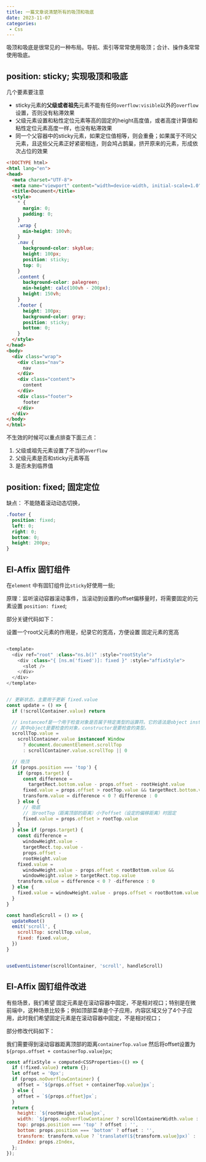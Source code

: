 ```yaml
---
title: 一篇文章说清楚所有的吸顶和吸底
date: 2023-11-07
categories: 
 - Css
---
```

<Boxx type='tip' />

吸顶和吸底是很常见的一种布局。导航、索引等常常使用吸顶；合计、操作条常常使用吸底。

## position: sticky; 实现吸顶和吸底

几个要素要注意

- sticky元素的**父级或者祖先**元素不能有任何`overflow:visible`以外的`overflow`设置，否则没有粘滞效果
- 父级元素设置和粘性定位元素等高的固定的height高度值，或者高度计算值和粘性定位元素高度一样，也没有粘滞效果
- 同一个父容器中的sticky元素，如果定位值相等，则会重叠；如果属于不同父元素，且这些父元素正好紧密相连，则会鸠占鹊巢，挤开原来的元素，形成依次占位的效果

```html
<!DOCTYPE html>
<html lang="en">
<head>
  <meta charset="UTF-8">
  <meta name="viewport" content="width=device-width, initial-scale=1.0">
  <title>Document</title>
  <style>
    * {
      margin: 0;
      padding: 0;
    }
    .wrap {
      min-height: 100vh;
    }
    .nav {
      background-color: skyblue;
      height: 100px;
      position: sticky;
      top: 0;
    }
    .content {
      background-color: palegreen;
      min-height: calc(100vh - 200px);
      height: 150vh;
    }
    .footer {
      height: 100px;
      background-color: gray;
      position: sticky;
      bottom: 0;
    }
  </style>
</head>
<body>
  <div class="wrap">
    <div class="nav">
      nav
    </div>
    <div class="content">
      content
    </div>
    <div class="footer">
      footer
    </div>
  </div>
</body>
</html>
```

不生效的时候可以重点排查下面三点：

1. 父级或祖先元素设置了不当的`overflow`
2. 父级元素是否和sticky元素等高
3. 是否未到临界值


## position: fixed; 固定定位

缺点： 不能随着滚动动态切换，

```css
.footer {
  position: fixed;
  left: 0;
  right: 0;
  bottom: 0;
  height: 200px;
}
```

## El-Affix 固钉组件

在`element` 中有固钉组件比`sticky`好使用一些; 

原理：监听滚动容器滚动事件，当滚动到设置的offset偏移量时，将需要固定的元素设置 `position: fixed`;

部分关键代码如下：

设置一个root父元素的作用是，纪录它的宽高，方便设置 固定元素的宽高

```js

<template>
  <div ref="root" :class="ns.b()" :style="rootStyle">
    <div :class="{ [ns.m('fixed')]: fixed }" :style="affixStyle">
      <slot />
    </div>
  </div>
</template>


// 更新状态，主要用于更新 fixed.value
const update = () => {
  if (!scrollContainer.value) return

  // instanceof是一个用于检查对象是否属于特定类型的运算符。它的语法是object instanceof constructor，
  // 其中object是要检查的对象，constructor是要检查的类型。
  scrollTop.value =
    scrollContainer.value instanceof Window
      ? document.documentElement.scrollTop
      : scrollContainer.value.scrollTop || 0

  // 吸顶
  if (props.position === 'top') {
    if (props.target) {
      const difference =
        targetRect.bottom.value - props.offset - rootHeight.value
      fixed.value = props.offset > rootTop.value && targetRect.bottom.value > 0
      transform.value = difference < 0 ? difference : 0
    } else {
      // 吸底
      // 当rootTop（距离顶部的距离）小于offset（设定的偏移距离）时固定
      fixed.value = props.offset > rootTop.value
    }
  } else if (props.target) {
    const difference =
      windowHeight.value -
      targetRect.top.value -
      props.offset -
      rootHeight.value
    fixed.value =
      windowHeight.value - props.offset < rootBottom.value &&
      windowHeight.value > targetRect.top.value
    transform.value = difference < 0 ? -difference : 0
  } else {
    fixed.value = windowHeight.value - props.offset < rootBottom.value
  }
}

const handleScroll = () => {
  updateRoot()
  emit('scroll', {
    scrollTop: scrollTop.value,
    fixed: fixed.value,
  })
}


useEventListener(scrollContainer, 'scroll', handleScroll)
```

## El-Affix 固钉组件改进

有些场景，我们希望 固定元素是在滚动容器中固定，不是相对视口；特别是在微前端中，这种场景比较多；例如顶部菜单是个子应用，内容区域又分了4个子应用，此时我们希望固定元素是在滚动容器中固定，不是相对视口；

部分修改代码如下：

我们需要得到滚动容器距离顶部的距离`containerTop.value` 然后将offset设置为 `${props.offset + containerTop.value}px`;

```js {5}
const affixStyle = computed<CSSProperties>(() => {
  if (!fixed.value) return {};
  let offset = '0px';
  if (props.noOverflowContainer) {
    offset = `${props.offset + containerTop.value}px`;
  } else {
    offset = `${props.offset}px`;
  }
  return {
    height: `${rootHeight.value}px`,
    width: `${props.noOverflowContainer ? scrollContainerWidth.value : rootWidth.value}px`,
    top: props.position === 'top' ? offset : '',
    bottom: props.position === 'bottom' ? offset : '',
    transform: transform.value ? `translateY(${transform.value}px)` : '',
    zIndex: props.zIndex,
  };
});
```
